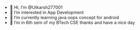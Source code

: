 - 👋 Hi, I’m @Utkarsh277001
- 👀 I’m interested in App Development
- 🌱 I’m currently learning java oops concept for android
- 💞️ I’m in 6th sem of my BTech CSE
thanks and have a nice day


<!---
Utkarsh277001/Utkarsh277001 is a ✨ special ✨ repository because its `README.md` (this file) appears on your GitHub profile.
You can click the Preview link to take a look at your changes.
--->
